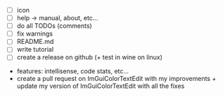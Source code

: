 - [ ] icon
- [ ] help -> manual, about, etc...
- [ ] do all TODOs (comments)
- [ ] fix warnings
- [ ] README.md
- [ ] write tutorial
- [ ] create a release on github (+ test in wine on linux)

- features: intellisense, code stats, etc...
- create a pull request on ImGuiColorTextEdit with my improvements + update my version of ImGuiColorTextEdit with all the fixes